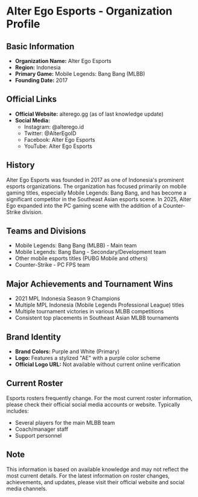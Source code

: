 # Alter Ego Esports - Organization Profile

## Basic Information
- **Organization Name:** Alter Ego Esports
- **Region:** Indonesia
- **Primary Game:** Mobile Legends: Bang Bang (MLBB)
- **Founding Date:** 2017

## Official Links
- **Official Website:** alterego.gg (as of last knowledge update)
- **Social Media:**
  - Instagram: @alterego.id
  - Twitter: @AlterEgoID
  - Facebook: Alter Ego Esports
  - YouTube: Alter Ego Esports

## History
Alter Ego Esports was founded in 2017 as one of Indonesia's prominent esports organizations. The organization has focused primarily on mobile gaming titles, especially Mobile Legends: Bang Bang, and has become a significant competitor in the Southeast Asian esports scene. In 2025, Alter Ego expanded into the PC gaming scene with the addition of a Counter-Strike division.

## Teams and Divisions
- Mobile Legends: Bang Bang (MLBB) - Main team
- Mobile Legends: Bang Bang - Secondary/Development team
- Other mobile esports titles (PUBG Mobile and others)
- Counter-Strike - PC FPS team

## Major Achievements and Tournament Wins
- 2021 MPL Indonesia Season 9 Champions
- Multiple MPL Indonesia (Mobile Legends Professional League) titles
- Multiple tournament victories in various MLBB competitions
- Consistent top placements in Southeast Asian MLBB tournaments

## Brand Identity
- **Brand Colors:** Purple and White (Primary)
- **Logo:** Features a stylized "AE" with a purple color scheme
- **Official Logo URL:** Not available without current online verification

## Current Roster
Esports rosters frequently change. For the most current roster information, please check their official social media accounts or website. Typically includes:
- Several players for the main MLBB team
- Coach/manager staff
- Support personnel

## Note
This information is based on available knowledge and may not reflect the most current details. For the latest information on roster changes, achievements, and updates, please visit their official website and social media channels.